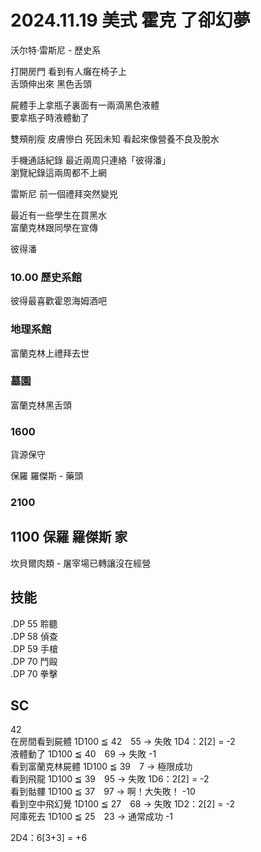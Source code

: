 # 2024.11.19 美式 霍克  了卻幻夢
沃尔特·雷斯尼 - 歷史系

打開房門 看到有人癱在椅子上  
舌頭伸出來 黑色舌頭  

屍體手上拿瓶子裏面有一兩滴黑色液體  
要拿瓶子時液體動了  

雙頰削瘦 皮膚慘白 死因未知 看起來像營養不良及脫水  

手機通話紀錄 最近兩周只連絡「彼得潘」  
瀏覽紀錄這兩周都不上網  

雷斯尼 前一個禮拜突然變兇  

最近有一些學生在買黑水  
富蘭克林跟同學在宣傳  

彼得潘

### 10.00 歷史系館
彼得最喜歡霍恩海姆酒吧

### 地理系館
富蘭克林上禮拜去世  

### 墓園
富蘭克林黑舌頭

### 1600
貨源保守 

保羅 羅傑斯 - 藥頭

### 2100


## 1100 保羅 羅傑斯 家
坎貝爾肉類 - 屠宰場已轉讓沒在經營



## 技能  
.DP 55 聆聽  
.DP 58 偵查  
.DP 59 手槍  
.DP 70 鬥毆  
.DP 70 拳擊  



## SC  
42  
在房間看到屍體 1D100 ≦ 42　55 → 失敗 1D4：2[2] = -2  
液體動了 1D100 ≦ 40　69 → 失敗 -1  
看到富蘭克林屍體 1D100 ≦ 39　7 → 極限成功  
看到飛龍 1D100 ≦ 39　95 → 失敗 1D6：2[2] = -2  
看到骷髏 1D100 ≦ 37　97 → 啊！大失敗！ -10  
看到空中飛幻覺 1D100 ≦ 27　68 → 失敗 1D2：2[2] = -2  
阿庫死去 1D100 ≦ 25　23 → 通常成功 -1  

2D4：6[3+3] = +6